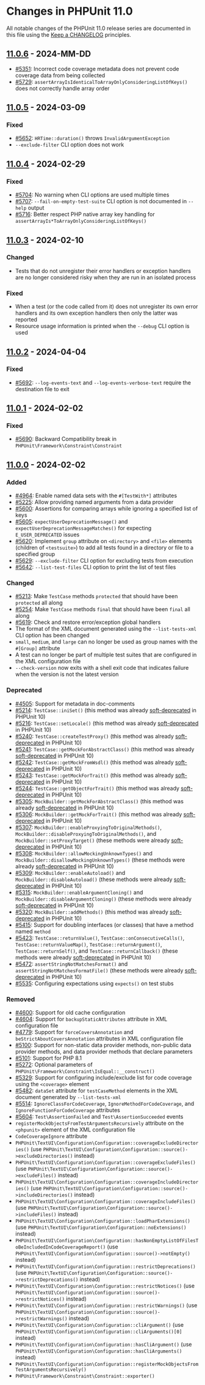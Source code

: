 # Changes in PHPUnit 11.0

All notable changes of the PHPUnit 11.0 release series are documented in this file using the [Keep a CHANGELOG](https://keepachangelog.com/) principles.

## [11.0.6] - 2024-MM-DD

* [#5351](https://github.com/sebastianbergmann/phpunit/issues/5351): Incorrect code coverage metadata does not prevent code coverage data from being collected
* [#5729](https://github.com/sebastianbergmann/phpunit/pull/5729): `assertArrayIsIdenticalToArrayOnlyConsideringListOfKeys()` does not correctly handle array order

## [11.0.5] - 2024-03-09

### Fixed

* [#5652](https://github.com/sebastianbergmann/phpunit/issues/5652): `HRTime::duration()` throws `InvalidArgumentException`
* `--exclude-filter` CLI option does not work

## [11.0.4] - 2024-02-29

### Fixed

* [#5704](https://github.com/sebastianbergmann/phpunit/issues/5704#issuecomment-1951105254): No warning when CLI options are used multiple times
* [#5707](https://github.com/sebastianbergmann/phpunit/issues/5707): `--fail-on-empty-test-suite` CLI option is not documented in `--help` output
* [#5716](https://github.com/sebastianbergmann/phpunit/pull/5716): Better respect PHP native array key handling for `assertArrayIs*ToArrayOnlyConsideringListOfKeys()`

## [11.0.3] - 2024-02-10

### Changed

* Tests that do not unregister their error handlers or exception handlers are no longer considered risky when they are run in an isolated process

### Fixed

* When a test (or the code called from it) does not unregister its own error handlers and its own exception handlers then only the latter was reported
* Resource usage information is printed when the `--debug` CLI option is used

## [11.0.2] - 2024-04-04

### Fixed

* [#5692](https://github.com/sebastianbergmann/phpunit/issues/5692): `--log-events-text` and `--log-events-verbose-text` require the destination file to exit

## [11.0.1] - 2024-02-02

### Fixed

* [#5690](https://github.com/sebastianbergmann/phpunit/issues/5690): Backward Compatibility break in `PHPUnit\Framework\Constraint\Constraint`

## [11.0.0] - 2024-02-02

### Added

* [#4964](https://github.com/sebastianbergmann/phpunit/pull/4964): Enable named data sets with the `#[TestWith*]` attributes
* [#5225](https://github.com/sebastianbergmann/phpunit/pull/5225): Allow providing named arguments from a data provider
* [#5600](https://github.com/sebastianbergmann/phpunit/pull/5600): Assertions for comparing arrays while ignoring a specified list of keys
* [#5605](https://github.com/sebastianbergmann/phpunit/pull/5605): `expectUserDeprecationMessage()` and `expectUserDeprecationMessageMatches()` for expecting `E_USER_DEPRECATED` issues
* [#5620](https://github.com/sebastianbergmann/phpunit/issues/5620): Implement `group` attribute on `<directory>` and `<file>` elements (children of `<testsuite>`) to add all tests found in a directory or file to a specified group
* [#5629](https://github.com/sebastianbergmann/phpunit/pull/5629): `--exclude-filter` CLI option for excluding tests from execution
* [#5642](https://github.com/sebastianbergmann/phpunit/pull/5642): `--list-test-files` CLI option to print the list of test files

### Changed

* [#5213](https://github.com/sebastianbergmann/phpunit/issues/5213): Make `TestCase` methods `protected` that should have been `protected` all along
* [#5254](https://github.com/sebastianbergmann/phpunit/issues/5254): Make `TestCase` methods `final` that should have been `final` all along
* [#5619](https://github.com/sebastianbergmann/phpunit/pull/5619): Check and restore error/exception global handlers
* The format of the XML document generated using the `--list-tests-xml` CLI option has been changed
* `small`, `medium`, and `large` can no longer be used as group names with the `#[Group]` attribute
* A test can no longer be part of multiple test suites that are configured in the XML configuration file
* `--check-version` now exits with a shell exit code that indicates failure when the version is not the latest version

### Deprecated

* [#4505](https://github.com/sebastianbergmann/phpunit/issues/4505): Support for metadata in doc-comments
* [#5214](https://github.com/sebastianbergmann/phpunit/issues/5214): `TestCase::iniSet()` (this method was already [soft-deprecated](https://phpunit.de/backward-compatibility.html#soft-deprecation) in PHPUnit 10)
* [#5216](https://github.com/sebastianbergmann/phpunit/issues/5216): `TestCase::setLocale()` (this method was already [soft-deprecated](https://phpunit.de/backward-compatibility.html#soft-deprecation) in PHPUnit 10)
* [#5240](https://github.com/sebastianbergmann/phpunit/issues/5240): `TestCase::createTestProxy()` (this method was already [soft-deprecated](https://phpunit.de/backward-compatibility.html#soft-deprecation) in PHPUnit 10)
* [#5241](https://github.com/sebastianbergmann/phpunit/issues/5241): `TestCase::getMockForAbstractClass()` (this method was already [soft-deprecated](https://phpunit.de/backward-compatibility.html#soft-deprecation) in PHPUnit 10)
* [#5242](https://github.com/sebastianbergmann/phpunit/issues/5242): `TestCase::getMockFromWsdl()` (this method was already [soft-deprecated](https://phpunit.de/backward-compatibility.html#soft-deprecation) in PHPUnit 10)
* [#5243](https://github.com/sebastianbergmann/phpunit/issues/5243): `TestCase::getMockForTrait()` (this method was already [soft-deprecated](https://phpunit.de/backward-compatibility.html#soft-deprecation) in PHPUnit 10)
* [#5244](https://github.com/sebastianbergmann/phpunit/issues/5244): `TestCase::getObjectForTrait()` (this method was already [soft-deprecated](https://phpunit.de/backward-compatibility.html#soft-deprecation) in PHPUnit 10)
* [#5305](https://github.com/sebastianbergmann/phpunit/issues/5305): `MockBuilder::getMockForAbstractClass()` (this method was already [soft-deprecated](https://phpunit.de/backward-compatibility.html#soft-deprecation) in PHPUnit 10)
* [#5306](https://github.com/sebastianbergmann/phpunit/issues/5306): `MockBuilder::getMockForTrait()` (this method was already [soft-deprecated](https://phpunit.de/backward-compatibility.html#soft-deprecation) in PHPUnit 10)
* [#5307](https://github.com/sebastianbergmann/phpunit/issues/5307): `MockBuilder::enableProxyingToOriginalMethods()`, `MockBuilder::disableProxyingToOriginalMethods()`, and `MockBuilder::setProxyTarget()` (these methods were already [soft-deprecated](https://phpunit.de/backward-compatibility.html#soft-deprecation) in PHPUnit 10)
* [#5308](https://github.com/sebastianbergmann/phpunit/issues/5308): `MockBuilder::allowMockingUnknownTypes()` and `MockBuilder::disallowMockingUnknownTypes()` (these methods were already [soft-deprecated](https://phpunit.de/backward-compatibility.html#soft-deprecation) in PHPUnit 10)
* [#5309](https://github.com/sebastianbergmann/phpunit/issues/5309): `MockBuilder::enableAutoload()` and `MockBuilder::disableAutoload()` (these methods were already [soft-deprecated](https://phpunit.de/backward-compatibility.html#soft-deprecation) in PHPUnit 10)
* [#5315](https://github.com/sebastianbergmann/phpunit/issues/5315): `MockBuilder::enableArgumentCloning()` and `MockBuilder::disableArgumentCloning()` (these methods were already [soft-deprecated](https://phpunit.de/backward-compatibility.html#soft-deprecation) in PHPUnit 10)
* [#5320](https://github.com/sebastianbergmann/phpunit/issues/5320): `MockBuilder::addMethods()` (this method was already [soft-deprecated](https://phpunit.de/backward-compatibility.html#soft-deprecation) in PHPUnit 10)
* [#5415](https://github.com/sebastianbergmann/phpunit/issues/5415): Support for doubling interfaces (or classes) that have a method named `method`
* [#5423](https://github.com/sebastianbergmann/phpunit/issues/5423): `TestCase::returnValue()`, `TestCase::onConsecutiveCalls()`, `TestCase::returnValueMap()`, `TestCase::returnArgument()`, `TestCase::returnSelf()`, and `TestCase::returnCallback()` (these methods were already [soft-deprecated](https://phpunit.de/backward-compatibility.html#soft-deprecation) in PHPUnit 10)
* [#5472](https://github.com/sebastianbergmann/phpunit/issues/5472): `assertStringNotMatchesFormat()` and `assertStringNotMatchesFormatFile()` (these methods were already [soft-deprecated](https://phpunit.de/backward-compatibility.html#soft-deprecation) in PHPUnit 10)
* [#5535](https://github.com/sebastianbergmann/phpunit/issues/5535): Configuring expectations using `expects()` on test stubs

### Removed

* [#4600](https://github.com/sebastianbergmann/phpunit/issues/4600): Support for old cache configuration
* [#4604](https://github.com/sebastianbergmann/phpunit/issues/4604): Support for `backupStaticAttributes` attribute in XML configuration file
* [#4779](https://github.com/sebastianbergmann/phpunit/issues/4779): Support for `forceCoversAnnotation` and `beStrictAboutCoversAnnotation` attributes in XML configuration file
* [#5100](https://github.com/sebastianbergmann/phpunit/issues/5100): Support for non-static data provider methods, non-public data provider methods, and data provider methods that declare parameters
* [#5101](https://github.com/sebastianbergmann/phpunit/issues/5101): Support for PHP 8.1
* [#5272](https://github.com/sebastianbergmann/phpunit/issues/5272): Optional parameters of `PHPUnit\Framework\Constraint\IsEqual::__construct()`
* [#5329](https://github.com/sebastianbergmann/phpunit/issues/5329): Support for configuring include/exclude list for code coverage using the `<coverage>` element
* [#5482](https://github.com/sebastianbergmann/phpunit/issues/5482): `dataSet` attribute for `testCaseMethod` elements in the XML document generated by `--list-tests-xml`
* [#5514](https://github.com/sebastianbergmann/phpunit/issues/5514): `IgnoreClassForCodeCoverage`, `IgnoreMethodForCodeCoverage`, and `IgnoreFunctionForCodeCoverage` attributes
* [#5604](https://5604github.com/sebastianbergmann/phpunit/pull/5604): `Test\AssertionFailed` and `Test\AssertionSucceeded` events
* `registerMockObjectsFromTestArgumentsRecursively` attribute on the `<phpunit>` element of the XML configuration file
* `CodeCoverageIgnore` attribute
* `PHPUnit\TextUI\Configuration\Configuration::coverageExcludeDirectories()` (use `PHPUnit\TextUI\Configuration\Configuration::source()->excludeDirectories()` instead)
* `PHPUnit\TextUI\Configuration\Configuration::coverageExcludeFiles()` (use `PHPUnit\TextUI\Configuration\Configuration::source()->excludeFiles()` instead)
* `PHPUnit\TextUI\Configuration\Configuration::coverageIncludeDirectories()` (use `PHPUnit\TextUI\Configuration\Configuration::source()->includeDirectories()` instead)
* `PHPUnit\TextUI\Configuration\Configuration::coverageIncludeFiles()` (use `PHPUnit\TextUI\Configuration\Configuration::source()->includeFiles()` instead)
* `PHPUnit\TextUI\Configuration\Configuration::loadPharExtensions()` (use `PHPUnit\TextUI\Configuration\Configuration::noExtensions()` instead)
* `PHPUnit\TextUI\Configuration\Configuration::hasNonEmptyListOfFilesToBeIncludedInCodeCoverageReport()` (use `PHPUnit\TextUI\Configuration\Configuration::source()->notEmpty()` instead)
* `PHPUnit\TextUI\Configuration\Configuration::restrictDeprecations()` (use `PHPUnit\TextUI\Configuration\Configuration::source()->restrictDeprecations()` instead)
* `PHPUnit\TextUI\Configuration\Configuration::restrictNotices()` (use `PHPUnit\TextUI\Configuration\Configuration::source()->restrictNotices()` instead)
* `PHPUnit\TextUI\Configuration\Configuration::restrictWarnings()` (use `PHPUnit\TextUI\Configuration\Configuration::source()->restrictWarnings()` instead)
* `PHPUnit\TextUI\Configuration\Configuration::cliArgument()` (use `PHPUnit\TextUI\Configuration\Configuration::cliArguments()[0]` instead)
* `PHPUnit\TextUI\Configuration\Configuration::hasCliArgument()` (use `PHPUnit\TextUI\Configuration\Configuration::hasCliArguments()` instead)
* `PHPUnit\TextUI\Configuration\Configuration::registerMockObjectsFromTestArgumentsRecursively()`
* `PHPUnit\Framework\Constraint\Constraint::exporter()`

[11.0.6]: https://github.com/sebastianbergmann/phpunit/compare/11.0.5...11.0
[11.0.5]: https://github.com/sebastianbergmann/phpunit/compare/11.0.4...11.0.5
[11.0.4]: https://github.com/sebastianbergmann/phpunit/compare/11.0.3...11.0.4
[11.0.3]: https://github.com/sebastianbergmann/phpunit/compare/11.0.2...11.0.3
[11.0.2]: https://github.com/sebastianbergmann/phpunit/compare/11.0.1...11.0.2
[11.0.1]: https://github.com/sebastianbergmann/phpunit/compare/11.0.0...11.0.1
[11.0.0]: https://github.com/sebastianbergmann/phpunit/compare/10.5...11.0.0
